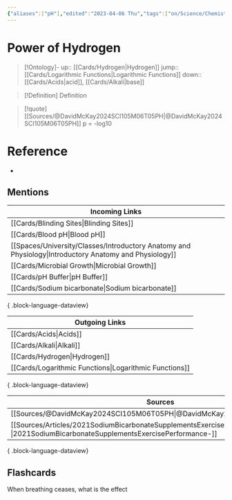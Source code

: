 ```yaml
---
{"aliases":["pH"],"edited":"2023-04-06 Thu","tags":["on/Science/Chemistry"],"date created":"2023-02-26 Sun","dg-publish":true,"permalink":"/cards/power-of-hydrogen/","dgPassFrontmatter":true}
---
```


# Power of Hydrogen

> [!Ontology]-
> up:: [[Cards/Hydrogen\|Hydrogen]]
> jump:: [[Cards/Logarithmic Functions\|Logarithmic Functions]]
> down:: [[Cards/Acids\|acid]], [[Cards/Alkali\|base]]

> [!Definition] Definition

> [!quote] [[Sources/@DavidMcKay2024SCI105M06T05PH\|@DavidMcKay2024SCI105M06T05PH]]
> p = -log10

# Reference

- 

## Mentions

| Incoming Links                                                                                            |
| --------------------------------------------------------------------------------------------------------- |
| [[Cards/Blinding Sites\|Blinding Sites]]                                                               |
| [[Cards/Blood pH\|Blood pH]]                                                                           |
| [[Spaces/University/Classes/Introductory Anatomy and Physiology\|Introductory Anatomy and Physiology]] |
| [[Cards/Microbial Growth\|Microbial Growth]]                                                           |
| [[Cards/pH Buffer\|pH Buffer]]                                                                         |
| [[Cards/Sodium bicarbonate\|Sodium bicarbonate]]                                                       |

{ .block-language-dataview}

| Outgoing Links                                            |
| --------------------------------------------------------- |
| [[Cards/Acids\|Acids]]                                 |
| [[Cards/Alkali\|Alkali]]                               |
| [[Cards/Hydrogen\|Hydrogen]]                           |
| [[Cards/Logarithmic Functions\|Logarithmic Functions]] |

{ .block-language-dataview}

| Sources                                                                                                                            |
| ---------------------------------------------------------------------------------------------------------------------------------- |
| [[Sources/@DavidMcKay2024SCI105M06T05PH\|@DavidMcKay2024SCI105M06T05PH]]                                                        |
| [[Sources/Articles/2021SodiumBicarbonateSupplementsExercisePerformance-\|2021SodiumBicarbonateSupplementsExercisePerformance-]] |

{ .block-language-dataview}

## Flashcards

When breathing ceases, what is the effect
